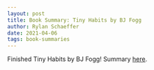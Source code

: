 ```yaml
---
layout: post
title: Book Summary: Tiny Habits by BJ Fogg
author: Rylan Schaeffer
date: 2021-04-06
tags: book-summaries
---
```


Finished Tiny Habits by BJ Fogg! Summary 
[here](content/learning/book_summaries/fogg_tiny_habits.md).

